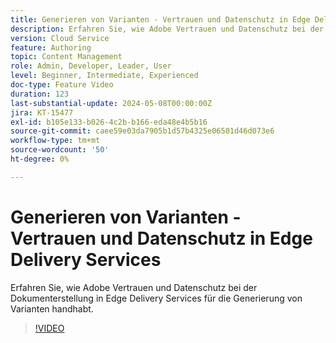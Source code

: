 ```yaml
---
title: Generieren von Varianten - Vertrauen und Datenschutz in Edge Delivery Services
description: Erfahren Sie, wie Adobe Vertrauen und Datenschutz bei der Dokumenterstellung in Edge Delivery Services für die Generierung von Varianten handhabt.
version: Cloud Service
feature: Authoring
topic: Content Management
role: Admin, Developer, Leader, User
level: Beginner, Intermediate, Experienced
doc-type: Feature Video
duration: 123
last-substantial-update: 2024-05-08T00:00:00Z
jira: KT-15477
exl-id: b105e133-b026-4c2b-b166-eda48e4b5b16
source-git-commit: caee59e03da7905b1d57b4325e06501d46d073e6
workflow-type: tm+mt
source-wordcount: '50'
ht-degree: 0%

---
```


# Generieren von Varianten - Vertrauen und Datenschutz in Edge Delivery Services

Erfahren Sie, wie Adobe Vertrauen und Datenschutz bei der Dokumenterstellung in Edge Delivery Services für die Generierung von Varianten handhabt.

>[!VIDEO](https://video.tv.adobe.com/v/3429060/?learn=on)
